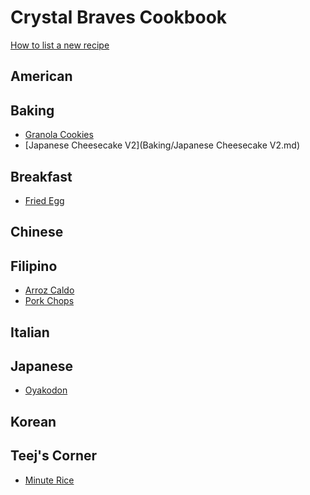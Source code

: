 Crystal Braves Cookbook
===========

[How to list a new recipe](howtolistanewrecipe/howto.md)

## American

## Baking
* [Granola Cookies](Baking/granolacookies.md)
* [Japanese Cheesecake V2](Baking/Japanese Cheesecake V2.md)

## Breakfast
* [Fried Egg](Breakfast/fried_egg.md)

## Chinese

## Filipino
* [Arroz Caldo](Filipino/arrozcaldo.md)
* [Pork Chops](Filipino/porkchop.md)

## Italian

## Japanese
* [Oyakodon](Japanese/Oyakodon.md)

## Korean

## Teej's Corner
* [Minute Rice](Teej/minute_rice.md)
